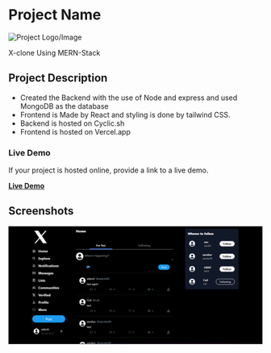 # Project Name

![Project Logo/Image](url-to-logo-or-image.png)

X-clone Using MERN-Stack 

## Project Description

- Created the Backend with the use of Node and express and used MongoDB as the database
- Frontend is Made by React and styling is done by tailwind CSS.
- Backend is hosted on Cyclic.sh
- Frontend is hosted on Vercel.app

### Live Demo

If your project is hosted online, provide a link to a live demo.

**[Live Demo](https://x-clon.vercel.app/)**

## Screenshots

![Screenshots](./Reademe-assets/home.png)

